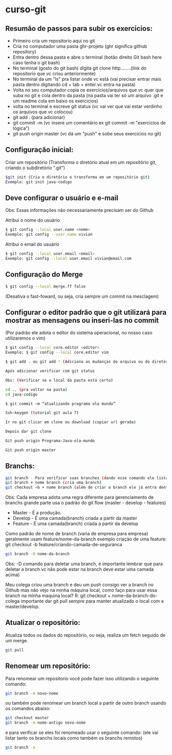 # curso-git

Resumão de passos para subir os exercicios: <br>
--------------------------------------------------------------------------------------------------------------------------
- Primeiro cria um repositorio aqui no git
- Cria no computador uma pasta ghr-projeto (ghr significa github repository)
- Entra dentro dessa pasta e abre o terminal (botão direito Git bash here caso tenha o git bash)
- No terminal (gosto do git bash) digita git clone http........(link do repositorio que vc criou anteriormente)
- No terminal da um "ls" pra listar onde vc está (vai precisar entrar mais pasta dentro digitando cd + tab + enter vc entra na pasta)
- Volta no seu computador copia os exercicios/arquivos que vc quer que suba no git e cola dentro da pasta (na pasta vai ter só um arquivo .git e um readme cola em baixo os exercicios)
- volta no terminal e escreve git status (vc vai ver que vai estar verdinho os arquivos que vc colocou)
- git add . (para adicionar)
- git commit -m (vc insere um comentário ex git commit -m "exercicios de lógica")
- git push origin master (vc dá um "push" e sobe seus exercícios no git)

Configuração inicial: <br>
--------------------------------------------------------------------------------------------------------------------------
Criar um repositório  (Transforma o diretório atual em um repositório git, criando o subdiretório “.git”) <br>
```bash
$git init (Cria o diretório e transforma em um repositório git) 
Exemplo: git init java-codigo
```

Deve configurar o usuário e e-mail
--------------------------------------------------------------------------------------------------------------------------
Obs: Essas informações não necessariamente precisam ser do Github 

Atribui o nome do usuário
```bash
$ git config --local user.name <nome>
Exemplo: git config --user.name vivian
```

Atribui o email do usuário
```bash
$ git config --local user.email <email>
Exemplo: git config --local user.email vivian@email.com
```


Configuração do Merge 
--------------------------------------------------------------------------------------------------------------------------
```bash
$ git config --local merge.ff false 
```

(Desativa o fast-foward, ou seja, cria sempre um commit na mesclagem)

Configurar o editor padrão que o git utilizará para mostrar as mensagens ou inseri-las no commit 
--------------------------------------------------------------------------------------------------------------------------
(Por padrão ele adota o editor do sistema operacional, no nosso caso utilizaremos o vim) 

```bash
$ git config --local core.editor <editor>
Exemplo: $ git config --local core.editor vim

$ git add . ou git add * (Adiciona as mudanças do arquivo ou do diretório para o próximo commit. O arquivo passa a ser rastreado 

Após adicionar verificar com git status

Obs: (Verificar se o local da pasta está certo)

cd .. (pra voltar na pasta) 
cd java-codigo

$ git commit –m “atualizando programa ola mundo” 

Ssh-keygen (tutorial git aula 7) 

Ir no git clicar em clone ou download (copiar url gerada)

Depois dar git clone 

Git push origin Programa-Java-ola-mundo 

Git push origin master
``` 

Branchs:
------------------------------------------------------------------------------------------------------------------------------------
```bash
git branch - Para verificar suas branches (dando esse comando ele lista os branches locais da sua máquina. Branch significa "ramo")
git branch + nome branch (cria uma branch)
git checkout –b + nome branch (além de criar a branch ele já entra dentro dela)
```
Obs: Cada empresa adota uma regra diferente para gerenciamento de branchs grande parte usa o padrão do git flow (master - develop - features)
- Master - É a produção.
- Develop - É uma camada(branch) criada a partir da master
- Feature - É uma camada(branch) criada a partir da develop 

Como padrão de nome de branch (varia de empresa para empresa) geralmente usam feature/nome-da-branch 
exemplo criação de uma feature: git checkout -b feature/criando-camada-de-seguranca

```bash
git branch -D nome-da-branch
``` 

Obs: -D comando para deletar uma branch, é importante lembrar que para deletar a branch vc não pode estar na branch deve estar uma camada acima)

Meu colega criou uma branch e deu um push consigo ver a branch no Github mas não vejo na minha máquina local, como faço para usar essa branch na minha maquina local?
R: git checkout + nome-da-branch-do-colega importante dar git pull sempre para manter atualizado o local com a master/develop.

Atualizar o repositório:
------------------------------------------------------------------------------------------------------------------------------------
Atualiza todos os dados do repositório, ou seja, realiza um fetch seguido de um merge.
```bash
git pull 
```

Renomear um repositório:
------------------------------------------------------------------------------------------------------------------------------------
Para renomear um repositorio você pode fazer isso utilizando o seguinte comando:
```bash
git branch -m novo-nome
```
ou também pode renomear um branch local a partir de outro branch usando os comandos abaixo:
```bash
git checkout master
git branch -m nome-antigo novo-nome
```
e para verificar se eles foi renomeado usar o seguinte comando: (ele vai listar tanto os branchs locais como também os branchs remotos)
```bash
git branch -a
```





